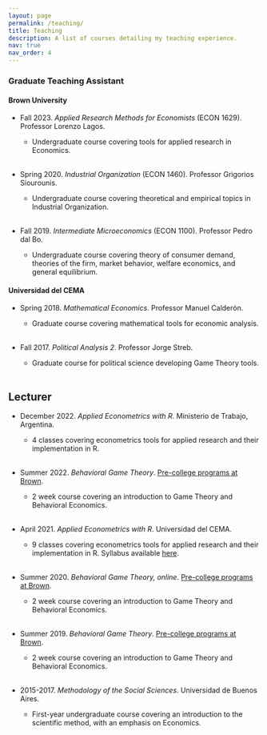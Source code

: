 ```yaml
---
layout: page
permalink: /teaching/
title: Teaching
description: A list of courses detailing my teaching experience.
nav: true
nav_order: 4
---
```


### Graduate Teaching Assistant

#### Brown University

- Fall 2023. _Applied Research Methods for Economists_ (ECON 1629). Professor Lorenzo Lagos.
  - Undergraduate course covering tools for applied research in Economics.<br><br>

- Spring 2020. _Industrial Organization_ (ECON 1460). Professor Grigorios Siourounis.
  - Undergraduate course covering theoretical and empirical topics in Industrial Organization.<br><br>

- Fall 2019. _Intermediate Microeconomics_ (ECON 1100). Professor Pedro dal Bo.
  - Undergraduate course covering theory of consumer demand, theories of the firm, market behavior, welfare economics, and general equilibrium.

#### Universidad del CEMA

- Spring 2018. _Mathematical Economics_. Professor Manuel Calderón.
  - Graduate course covering mathematical tools for economic analysis.<br><br>

- Fall 2017. _Political Analysis 2_. Professor Jorge Streb.
  - Graduate course for political science developing Game Theory tools.<br><br>

## Lecturer

- December 2022. _Applied Econometrics with R_. Ministerio de Trabajo, Argentina.
  - 4 classes covering econometrics tools for applied research and their implementation in R.<br><br>

- Summer 2022. _Behavioral Game Theory_. [Pre-college programs at Brown](https://precollege.brown.edu/programs/summerbrown).
  - 2 week course covering an introduction to Game Theory and Behavioral Economics.<br><br>

- April 2021. _Applied Econometrics with R_. Universidad del CEMA.
  - 9 classes covering econometrics tools for applied research and their implementation in R.
  Syllabus available [here](../assets/pdf/syllabus_ucema_short_course.pdf).<br><br>

- Summer 2020. _Behavioral Game Theory, online_. [Pre-college programs at Brown](https://precollege.brown.edu/programs/summerbrown).
  - 2 week course covering an introduction to Game Theory and Behavioral Economics.<br><br>

- Summer 2019. _Behavioral Game Theory_. [Pre-college programs at Brown](https://precollege.brown.edu/programs/summerbrown).
  - 2 week course covering an introduction to Game Theory and Behavioral Economics.<br><br>

- 2015-2017. _Methodology of the Social Sciences_. Universidad de Buenos Aires.
  - First-year undergraduate course covering an introduction to the scientific method, with an emphasis on Economics.<br><br>
